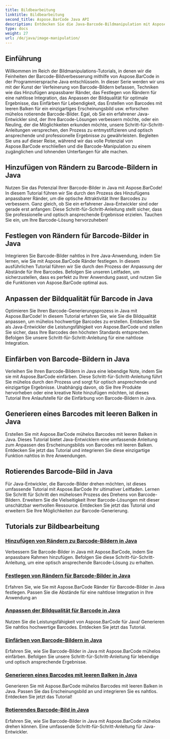 ```yaml
---
title: Bildbearbeitung
linktitle: Bildbearbeitung
second_title: Aspose.BarCode Java API
description: Entdecken Sie die Java-Barcode-Bildmanipulation mit Aspose.BarCode-Tutorials. Verbessern, anpassen und erstellen Sie mühelos optisch ansprechende Barcodes.
type: docs
weight: 27
url: /de/java/image-manipulation/
---
```

## Einführung
Willkommen im Reich der Bildmanipulations-Tutorials, in denen wir die Feinheiten der Barcode-Bildverbesserung mithilfe von Aspose.BarCode in der Programmiersprache Java entschlüsseln. In dieser Serie werden wir uns mit der Kunst der Verfeinerung von Barcode-Bildern befassen, Techniken wie das Hinzufügen anpassbarer Ränder, das Festlegen von Rändern für eine nahtlose Integration, das Anpassen der Bildqualität für optimale Ergebnisse, das Einfärben für Lebendigkeit, das Erstellen von Barcodes mit leeren Balken für ein einzigartiges Erscheinungsbild usw. erforschen mühelos rotierende Barcode-Bilder. Egal, ob Sie ein erfahrener Java-Entwickler sind, der Ihre Barcode-Lösungen verbessern möchte, oder ein Neuling, der die Möglichkeiten erkunden möchte, unsere Schritt-für-Schritt-Anleitungen versprechen, den Prozess zu entmystifizieren und optisch ansprechende und professionelle Ergebnisse zu gewährleisten. Begleiten Sie uns auf dieser Reise, während wir das volle Potenzial von Aspose.BarCode erschließen und die Barcode-Manipulation zu einem zugänglichen und lohnenden Unterfangen für alle machen.


## Hinzufügen von Rändern zu Barcode-Bildern in Java

Nutzen Sie das Potenzial Ihrer Barcode-Bilder in Java mit Aspose.BarCode! In diesem Tutorial führen wir Sie durch den Prozess des Hinzufügens anpassbarer Ränder, um die optische Attraktivität Ihrer Barcodes zu verbessern. Ganz gleich, ob Sie ein erfahrener Java-Entwickler sind oder gerade erst anfangen: Diese Schritt-für-Schritt-Anleitung stellt sicher, dass Sie professionelle und optisch ansprechende Ergebnisse erzielen. Tauchen Sie ein, um Ihre Barcode-Lösung hervorzuheben!

## Festlegen von Rändern für Barcode-Bilder in Java

Integrieren Sie Barcode-Bilder nahtlos in Ihre Java-Anwendung, indem Sie lernen, wie Sie mit Aspose.BarCode Ränder festlegen. In diesem ausführlichen Tutorial führen wir Sie durch den Prozess der Anpassung der Abstände für Ihre Barcodes. Befolgen Sie unseren Leitfaden, um sicherzustellen, dass es perfekt zu Ihrer Anwendung passt, und nutzen Sie die Funktionen von Aspose.BarCode optimal aus.

## Anpassen der Bildqualität für Barcode in Java

Optimieren Sie Ihren Barcode-Generierungsprozess in Java mit Aspose.BarCode! In diesem Tutorial erfahren Sie, wie Sie die Bildqualität anpassen, um mühelos hochwertige Barcodes zu erstellen. Entdecken Sie als Java-Entwickler die Leistungsfähigkeit von Aspose.BarCode und stellen Sie sicher, dass Ihre Barcodes den höchsten Standards entsprechen. Befolgen Sie unsere Schritt-für-Schritt-Anleitung für eine nahtlose Integration.

## Einfärben von Barcode-Bildern in Java

Verleihen Sie Ihren Barcode-Bildern in Java eine lebendige Note, indem Sie sie mit Aspose.BarCode einfärben. Diese Schritt-für-Schritt-Anleitung führt Sie mühelos durch den Prozess und sorgt für optisch ansprechende und einzigartige Ergebnisse. Unabhängig davon, ob Sie Ihre Produkte hervorheben oder eine kreative Note hinzufügen möchten, ist dieses Tutorial Ihre Anlaufstelle für die Einfärbung von Barcode-Bildern in Java.

## Generieren eines Barcodes mit leeren Balken in Java

Erstellen Sie mit Aspose.BarCode mühelos Barcodes mit leeren Balken in Java. Dieses Tutorial bietet Java-Entwicklern eine umfassende Anleitung zum Anpassen des Erscheinungsbilds von Barcodes mit leeren Balken. Entdecken Sie jetzt das Tutorial und integrieren Sie diese einzigartige Funktion nahtlos in Ihre Anwendungen.

## Rotierendes Barcode-Bild in Java

Für Java-Entwickler, die Barcode-Bilder drehen möchten, ist dieses umfassende Tutorial mit Aspose.BarCode Ihr ultimativer Leitfaden. Lernen Sie Schritt für Schritt den mühelosen Prozess des Drehens von Barcode-Bildern. Erweitern Sie die Vielseitigkeit Ihrer Barcode-Lösungen mit dieser unschätzbar wertvollen Ressource. Entdecken Sie jetzt das Tutorial und erweitern Sie Ihre Möglichkeiten zur Barcode-Generierung.
## Tutorials zur Bildbearbeitung
### [Hinzufügen von Rändern zu Barcode-Bildern in Java](./adding-borders-barcode-image/)
Verbessern Sie Barcode-Bilder in Java mit Aspose.BarCode, indem Sie anpassbare Rahmen hinzufügen. Befolgen Sie diese Schritt-für-Schritt-Anleitung, um eine optisch ansprechende Barcode-Lösung zu erhalten.
### [Festlegen von Rändern für Barcode-Bilder in Java](./setting-margins-barcode-image/)
Erfahren Sie, wie Sie mit Aspose.BarCode Ränder für Barcode-Bilder in Java festlegen. Passen Sie die Abstände für eine nahtlose Integration in Ihre Anwendung an
### [Anpassen der Bildqualität für Barcode in Java](./adjusting-image-quality-barcode/)
Nutzen Sie die Leistungsfähigkeit von Aspose.BarCode für Java! Generieren Sie nahtlos hochwertige Barcodes. Entdecken Sie jetzt das Tutorial.
### [Einfärben von Barcode-Bildern in Java](./colorizing-barcode-image/)
Erfahren Sie, wie Sie Barcode-Bilder in Java mit Aspose.BarCode mühelos einfärben. Befolgen Sie unsere Schritt-für-Schritt-Anleitung für lebendige und optisch ansprechende Ergebnisse.
### [Generieren eines Barcodes mit leeren Balken in Java](./generating-barcode-empty-bars/)
Generieren Sie mit Aspose.BarCode mühelos Barcodes mit leeren Balken in Java. Passen Sie das Erscheinungsbild an und integrieren Sie es nahtlos. Entdecken Sie jetzt das Tutorial!
### [Rotierendes Barcode-Bild in Java](./rotating-barcode-image/)
Erfahren Sie, wie Sie Barcode-Bilder in Java mit Aspose.BarCode mühelos drehen können. Eine umfassende Schritt-für-Schritt-Anleitung für Java-Entwickler.